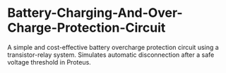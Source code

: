 # Battery-Charging-And-Over-Charge-Protection-Circuit
A simple and cost-effective battery overcharge protection circuit using a transistor-relay system. Simulates automatic disconnection after a safe voltage threshold in Proteus.
